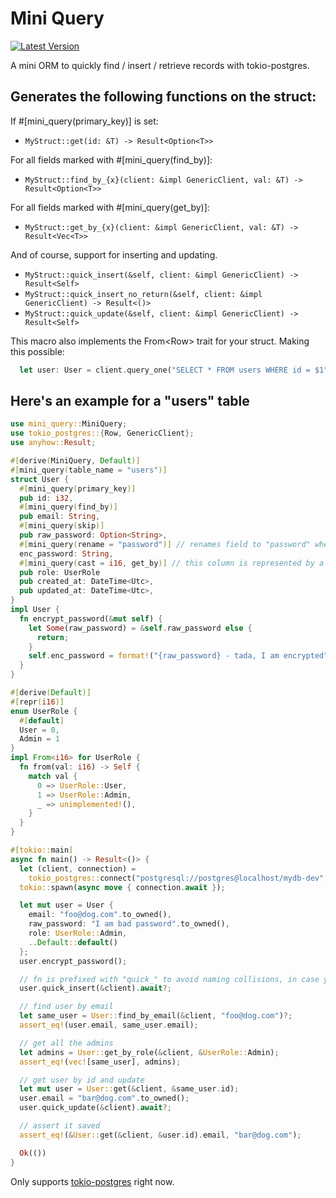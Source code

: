 # Mini Query

[![Latest Version](https://img.shields.io/crates/v/mini-query.svg)](https://crates.io/crates/mini-query)

A mini ORM to quickly find / insert / retrieve records with tokio-postgres.

## Generates the following functions on the struct:

If #[mini_query(primary_key)] is set:

- `MyStruct::get(id: &T) -> Result<Option<T>>`

For all fields marked with #[mini_query(find_by)]:

- `MyStruct::find_by_{x}(client: &impl GenericClient, val: &T) -> Result<Option<T>>`

For all fields marked with #[mini_query(get_by)]:

- `MyStruct::get_by_{x}(client: &impl GenericClient, val: &T) -> Result<Vec<T>>`

And of course, support for inserting and updating.

- `MyStruct::quick_insert(&self, client: &impl GenericClient) -> Result<Self>`
- `MyStruct::quick_insert_no_return(&self, client: &impl GenericClient) -> Result<()>`
- `MyStruct::quick_update(&self, client: &impl GenericClient) -> Result<Self>`

This macro also implements the From\<Row> trait for your struct. Making this possible:

```rust
  let user: User = client.query_one("SELECT * FROM users WHERE id = $1", &[&1]).await?.into();
```

## Here's an example for a "users" table

```rust
use mini_query::MiniQuery;
use tokio_postgres::{Row, GenericClient};
use anyhow::Result;

#[derive(MiniQuery, Default)]
#[mini_query(table_name = "users")]
struct User {
  #[mini_query(primary_key)]
  pub id: i32,
  #[mini_query(find_by)]
  pub email: String,
  #[mini_query(skip)]
  pub raw_password: Option<String>,
  #[mini_query(rename = "password")] // renames field to "password" when saving
  enc_password: String,
  #[mini_query(cast = i16, get_by)] // this column is represented by a smallint in postgres
  pub role: UserRole
  pub created_at: DateTime<Utc>,
  pub updated_at: DateTime<Utc>,
}
impl User {
  fn encrypt_password(&mut self) {
    let Some(raw_password) = &self.raw_password else {
      return;
    }
    self.enc_password = format!("{raw_password} - tada, I am encrypted");
  }
}

#[derive(Default)]
#[repr(i16)]
enum UserRole {
  #[default]
  User = 0,
  Admin = 1
}
impl From<i16> for UserRole {
  fn from(val: i16) -> Self {
    match val {
      0 => UserRole::User,
      1 => UserRole::Admin,
      _ => unimplemented!(),
    }
  }
}

#[tokio::main]
async fn main() -> Result<()> {
  let (client, connection) =
    tokio_postgres::connect("postgresql://postgres@localhost/mydb-dev", NoTls).await?;
  tokio::spawn(async move { connection.await });

  let mut user = User {
    email: "foo@dog.com".to_owned(),
    raw_password: "I am bad password".to_owned(),
    role: UserRole::Admin,
    ..Default::default()
  };
  user.encrypt_password();

  // fn is prefixed with "quick_" to avoid naming collisions, in case you wish to write a validation wrapper.
  user.quick_insert(&client).await?;

  // find user by email
  let same_user = User::find_by_email(&client, "foo@dog.com")?;
  assert_eq!(user.email, same_user.email);

  // get all the admins
  let admins = User::get_by_role(&client, &UserRole::Admin);
  assert_eq!(vec![same_user], admins);

  // get user by id and update
  let mut user = User::get(&client, &same_user.id);
  user.email = "bar@dog.com".to_owned();
  user.quick_update(&client).await?;

  // assert it saved
  assert_eq!(&User::get(&client, &user.id).email, "bar@dog.com");

  Ok(())
}

```

Only supports [tokio-postgres](https://docs.rs/tokio-postgres/latest/tokio_postgres/) right now.
